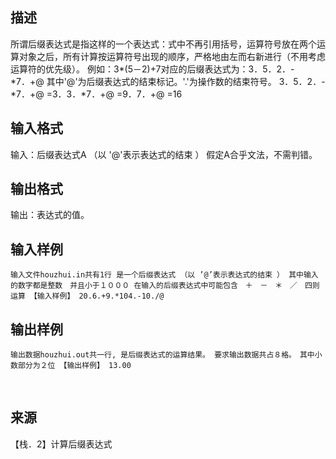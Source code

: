 ## 描述

所谓后缀表达式是指这样的一个表达式：式中不再引用括号，运算符号放在两个运算对象之后，所有计算按运算符号出现的顺序，严格地由左而右新进行（不用考虑运算符的优先级）。 例如：3*(5－2)+7对应的后缀表达式为：3．5．2．-*7．+@ 其中'@'为后缀表达式的结束标记。'.'为操作数的结束符号。 3．5．2．-*7．+@ =3．3．*7．+@ =9．7．+@ =16 

## 输入格式

输入：后缀表达式A （以 '@'表示表达式的结束 ） 假定A合乎文法，不需判错。

## 输出格式

输出：表达式的值。 

## 输入样例

```plaintext
输入文件houzhui.in共有1行 是一个后缀表达式 （以 ’@’表示表达式的结束 ） 其中输入的数字都是整数　并且小于１０００ 在输入的后缀表达式中可能包含　＋　－　＊　／　四则运算 【输入样例】 20.6.+9.*104.-10./@
```

## 输出样例

```plaintext
输出数据houzhui.out共一行, 是后缀表达式的运算结果。 要求输出数据共占８格。　其中小数部分为２位 【输出样例】 13.00
```



 

## 来源

【栈．2】计算后缀表达式

